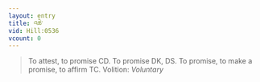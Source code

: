 ```yaml
---
layout: entry
title: འཆེ་
vid: Hill:0536
vcount: 0
---
```

> To attest, to promise CD\. To promise DK, DS\. To promise, to make a promise, to affirm TC\.
> Volition: _Voluntary_


